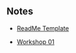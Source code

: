 ## Notes

+ [ReadMe Template](https://github.com/KyleGoslan/Digital-Media-Design/blob/master/Notes/Template.md)

+ [Workshop 01](https://github.com/KyleGoslan/Digital-Media-Design/blob/master/Notes/01.md)

